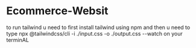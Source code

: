 ﻿# Ecommerce-Websit
to run tailwind u need to first install tailwind using npm and then u need to type  npx @tailwindcss/cli -i ./input.css -o ./output.css --watch on your terminAL
